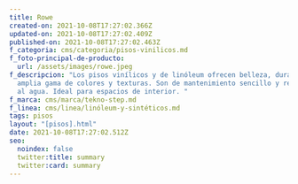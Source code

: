 ```yaml
---
title: Rowe
created-on: 2021-10-08T17:27:02.366Z
updated-on: 2021-10-08T17:27:02.409Z
published-on: 2021-10-08T17:27:02.463Z
f_categoria: cms/categoria/pisos-vinilicos.md
f_foto-principal-de-producto:
  url: /assets/images/rowe.jpeg
f_descripcion: "Los pisos vinílicos y de linóleum ofrecen belleza, durabilidad y
  amplia gama de colores y texturas. Son de mantenimiento sencillo y resistentes
  al agua. Ideal para espacios de interior. "
f_marca: cms/marca/tekno-step.md
f_linea: cms/linea/linóleum-y-sintéticos.md
tags: pisos
layout: "[pisos].html"
date: 2021-10-08T17:27:02.512Z
seo:
  noindex: false
  twitter:title: summary
  twitter:card: summary
---
```

